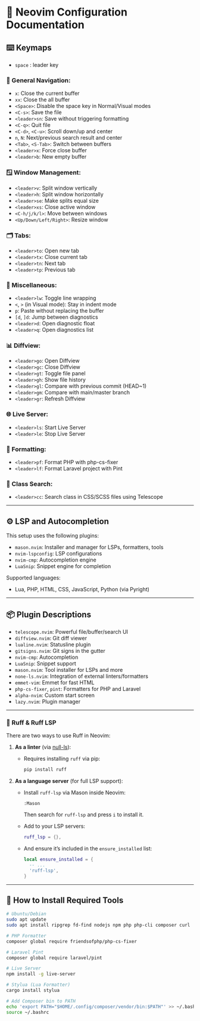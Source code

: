 
# 📘 Neovim Configuration Documentation

## ⌨️ Keymaps
- `space` : leader key

### 🧭 General Navigation:
- `x`: Close the current buffer
- `xx`: Close the all buffer
- `<Space>`: Disable the space key in Normal/Visual modes
- `<C-s>`: Save the file
- `<leader>sn`: Save without triggering formatting
- `<C-q>`: Quit file
- `<C-d>`, `<C-u>`: Scroll down/up and center
- `n`, `N`: Next/previous search result and center
- `<Tab>`, `<S-Tab>`: Switch between buffers
- `<leader>x`: Force close buffer
- `<leader>b`: New empty buffer

### 🪟 Window Management:
- `<leader>v`: Split window vertically
- `<leader>h`: Split window horizontally
- `<leader>se`: Make splits equal size
- `<leader>xs`: Close active window
- `<C-h/j/k/l>`: Move between windows
- `<Up/Down/Left/Right>`: Resize window

### 🗂️ Tabs:
- `<leader>to`: Open new tab
- `<leader>tx`: Close current tab
- `<leader>tn`: Next tab
- `<leader>tp`: Previous tab

### 🔧 Miscellaneous:
- `<leader>lw`: Toggle line wrapping
- `<`, `>` (in Visual mode): Stay in indent mode
- `p`: Paste without replacing the buffer
- `[d`, `]d`: Jump between diagnostics
- `<leader>d`: Open diagnostic float
- `<leader>q`: Open diagnostics list

### 📊 Diffview:
- `<leader>go`: Open Diffview
- `<leader>gc`: Close Diffview
- `<leader>gt`: Toggle file panel
- `<leader>gh`: Show file history
- `<leader>gl`: Compare with previous commit (HEAD~1)
- `<leader>gm`: Compare with main/master branch
- `<leader>gr`: Refresh Diffview

### 🌐 Live Server:
- `<leader>ls`: Start Live Server
- `<leader>le`: Stop Live Server

### 🧼 Formatting:
- `<leader>pf`: Format PHP with php-cs-fixer
- `<leader>lf`: Format Laravel project with Pint

### 🎯 Class Search:
- `<leader>cc`: Search class in CSS/SCSS files using Telescope

---

## ⚙️ LSP and Autocompletion

This setup uses the following plugins:
- `mason.nvim`: Installer and manager for LSPs, formatters, tools
- `nvim-lspconfig`: LSP configurations
- `nvim-cmp`: Autocompletion engine
- `LuaSnip`: Snippet engine for completion

Supported languages:
- Lua, PHP, HTML, CSS, JavaScript, Python (via Pyright)

---

## 📦 Plugin Descriptions

- `telescope.nvim`: Powerful file/buffer/search UI
- `diffview.nvim`: Git diff viewer
- `lualine.nvim`: Statusline plugin
- `gitsigns.nvim`: Git signs in the gutter
- `nvim-cmp`: Autocompletion
- `LuaSnip`: Snippet support
- `mason.nvim`: Tool installer for LSPs and more
- `none-ls.nvim`: Integration of external linters/formatters
- `emmet-vim`: Emmet for fast HTML
- `php-cs-fixer`, `pint`: Formatters for PHP and Laravel
- `alpha-nvim`: Custom start screen
- `lazy.nvim`: Plugin manager

---

### 🐍 Ruff & Ruff LSP

There are two ways to use Ruff in Neovim:

1. **As a linter** (via [null-ls](https://github.com/nvimtools/none-ls.nvim)):
   - Requires installing `ruff` via pip:
     ```bash
     pip install ruff
     ```

2. **As a language server** (for full LSP support):
   - Install `ruff-lsp` via Mason inside Neovim:
     ```vim
     :Mason
     ```
     Then search for `ruff-lsp` and press `i` to install it.

   - Add to your LSP servers:
     ```lua
     ruff_lsp = {},
     ```

   - And ensure it’s included in the `ensure_installed` list:
     ```lua
     local ensure_installed = {
       -- ...
       'ruff-lsp',
     }
     ```

---

## 🧰 How to Install Required Tools

```bash
# Ubuntu/Debian
sudo apt update
sudo apt install ripgrep fd-find nodejs npm php php-cli composer curl

# PHP Formatter
composer global require friendsofphp/php-cs-fixer

# Laravel Pint
composer global require laravel/pint

# Live Server
npm install -g live-server

# Stylua (Lua Formatter)
cargo install stylua

# Add Composer bin to PATH
echo 'export PATH="$HOME/.config/composer/vendor/bin:$PATH"' >> ~/.bashrc
source ~/.bashrc
```
